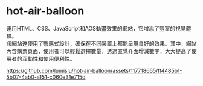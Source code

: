 # hot-air-balloon

運用HTML、CSS、JavaScript和AOS動畫效果的網站，它增添了豐富的視覺體驗。  
該網站還使用了響應式設計，確保在不同裝置上都能呈現良好的效果。其中，網站內含購票頁面，使用者可以輕鬆選擇數量，透過直覺介面增減數字，大大提高了使用者的互動性和使用便利性。




https://github.com/lumislu/hot-air-balloon/assets/117718655/ff4485b1-5b07-4ab0-a151-c060e31e715d


